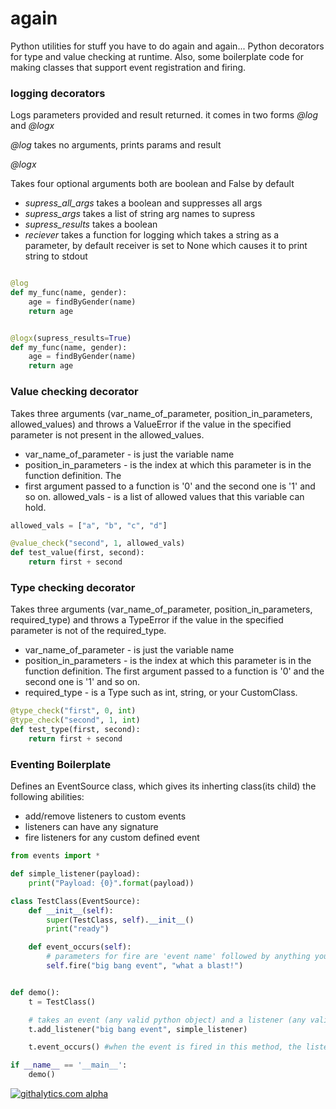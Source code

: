 again
=======
Python utilities for stuff you have to do again and again...
Python decorators for type and value checking at runtime. Also, some boilerplate code for making classes that support event registration and firing.


### logging decorators

Logs parameters provided and result returned. it comes in two forms _@log_ and _@logx_

*@log* takes no arguments, prints params and result

*@logx*

Takes four optional arguments both are boolean and False by default
 - *supress_all_args* takes a boolean and suppresses all args
 - *supress_args* takes a list of string arg names to supress
 - *supress_results* takes a boolean
 - *reciever* takes a function for logging which takes a string as a parameter, by default receiver
   is set to None which causes it to print string to stdout


``` python

@log
def my_func(name, gender):
    age = findByGender(name)
    return age
```

``` python

@logx(supress_results=True)
def my_func(name, gender):
    age = findByGender(name)
    return age
```


### Value checking decorator

Takes three arguments (var_name_of_parameter, position_in_parameters, allowed_values) and throws a
ValueError if the value in the specified parameter is not present in the allowed_values.

* var_name_of_parameter - is just the variable name
* position_in_parameters - is the index at which this parameter is in the function definition. The
* first argument passed to a function is '0' and the second one is '1' and so on.
allowed_vals - is a list of allowed values that this variable can hold.

``` python
allowed_vals = ["a", "b", "c", "d"]

@value_check("second", 1, allowed_vals)
def test_value(first, second):
    return first + second
```

### Type checking decorator

Takes three arguments (var_name_of_parameter, position_in_parameters, required_type) and throws a
TypeError if the value in the specified parameter is not of the required_type.

* var_name_of_parameter - is just the variable name
* position_in_parameters - is the index at which this parameter is in the function definition. The
first argument passed to a function is '0' and the second one is '1' and so on.
* required_type - is a Type such as int, string, or your CustomClass.

``` python
@type_check("first", 0, int)
@type_check("second", 1, int)
def test_type(first, second):
    return first + second
```


### Eventing Boilerplate

Defines an EventSource class, which gives its inherting class(its child) the following abilities:
* add/remove listeners to custom events
* listeners can have any signature
* fire listeners for any custom defined event


``` python
from events import *

def simple_listener(payload):
    print("Payload: {0}".format(payload))

class TestClass(EventSource):
    def __init__(self):
        super(TestClass, self).__init__()
        print("ready")

    def event_occurs(self):
        # parameters for fire are 'event name' followed by anything you want to pass to the listener
        self.fire("big bang event", "what a blast!")


def demo():
    t = TestClass()

    # takes an event (any valid python object) and a listener (any valid python function)
    t.add_listener("big bang event", simple_listener)

    t.event_occurs() #when the event is fired in this method, the listener is informed

if __name__ == '__main__':
    demo()
```

[![githalytics.com alpha](https://cruel-carlota.pagodabox.com/97a1b438eb600bbda17998a7a3195b9a "githalytics.com")](http://githalytics.com/kashifrazzaqui/pyutils)
